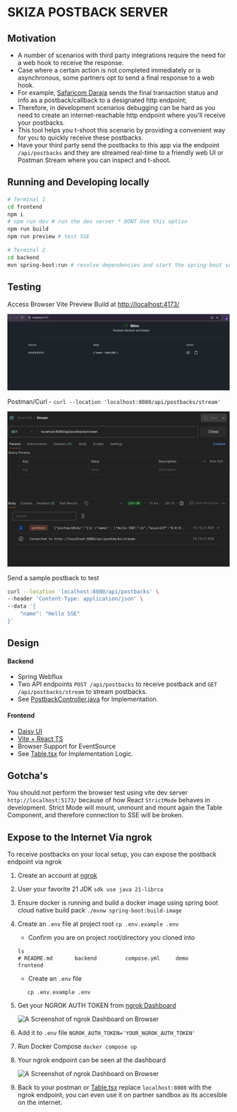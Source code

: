 # SKIZA POSTBACK SERVER

## Motivation

- A number of scenarios with third party integrations require the need for a web hook to receive the response.
- Case where a certain action is not completed immediately or is asynchronous, some partners opt to send a final response to a web hook.
- For example, [Safaricom Daraja](https://developer.safaricom.co.ke/) sends the final transaction status and info as a postback/callback to a designated http endpoint; 
- Therefore, in development scenarios debugging can be hard as you need to create an internet-reachable http endpoint where you'll receive your postbacks.
- This tool helps you t-shoot this scenario by providing a convenient way for you to quickly receive these postbacks.
- Have your third party send the postbacks to this app via the endpoint `/api/postbacks` and they are streamed real-time to a friendly web UI or Postman Stream where you can inspect and t-shoot.

## Running and Developing locally

```sh
# Terminal 1
cd frontend
npm i
# npm run dev # run the dev server * DONT Use this option
npm run build
npm run preview # test SSE
```

```sh
# Terminal 2
cd backend
mvn spring-boot:run # resolve dependencies and start the spring-boot server
```

## Testing

Access Browser Vite Preview Build at [http://localhost:4173/]( http://localhost:4173/)

![A Screenshot of the Running Frontend on Browser](https://github.com/ItsCosmas/skiza-sse/blob/main/demo/web.png) <br />

Postman/Curl - `curl --location 'localhost:8080/api/postbacks/stream'`

![A Screenshot of testing on Postman](https://github.com/ItsCosmas/skiza-sse/blob/main/demo/postman.png) <br />

Send a sample postback to test

```sh
curl --location 'localhost:8080/api/postbacks' \
--header 'Content-Type: application/json' \
--data '{
    "name": "Hello SSE"
}'
```


## Design

#### Backend

- Spring Webflux
- Two API endpoints `POST /api/postbacks` to receive postback and `GET /api/postbacks/stream` to stream postbacks.
- See [PostbackController.java](https://github.com/ItsCosmas/skiza-sse/blob/main/backend/src/main/java/dev/cozy/skizasse/PostbackController.java) for Implementation.

#### Frontend

- [Daisy UI](https://daisyui.com/)
- [Vite + React TS](https://vite.dev/guide/)
- Browser Support for EventSource
- See [Table.tsx](https://github.com/ItsCosmas/skiza-sse/blob/main/frontend/src/components/table/Table.tsx) for Implementation Logic.

## Gotcha's
You should not perform the browser test using vite dev server `http://localhost:5173/` because of how React `StrictMode` behaves in development. 
Strict Mode will mount, unmount and mount again the Table Component, and therefore connection to SSE will be broken.

## Expose to the Internet Via ngrok

To receive postbacks on your local setup, you can expose the postback endpoint via ngrok
1. Create an account at [ngrok](https://dashboard.ngrok.com/)

2. User your favorite 21 JDK
`sdk use java 21-librca`

3. Ensure docker is running and build a docker image using spring boot cloud native build pack
`./mvnw spring-boot:build-image`

4. Create an `.env` file at project root `cp .env.example .env`
   - Confirm you are on project root/directory you cloned into
    ```shell
    ls
    # README.md       backend         compose.yml     demo            frontend
    ```
   - Create an `.env` file
   ```shell
      cp .env.example .env
    ```

5. Get your NGROK AUTH TOKEN from [ngrok Dashboard](https://dashboard.ngrok.com/get-started/your-authtoken)

   ![A Screenshot of ngrok Dashboard on Browser](https://github.com/ItsCosmas/skiza-sse/blob/main/demo/ngrok-token.png) <br />

6. Add it to `.env` file `NGROK_AUTH_TOKEN='YOUR_NGROK_AUTH_TOKEN'`

7. Run Docker Compose `docker compose up`

8. Your ngrok endpoint can be seen at the dashboard

   ![A Screenshot of ngrok Dashboard on Browser](https://github.com/ItsCosmas/skiza-sse/blob/main/demo/ngrok-token.png) <br />

9. Back to your postman or [Table.tsx](https://github.com/ItsCosmas/skiza-sse/blob/main/frontend/src/components/table/Table.tsx) replace `localhost:8080` with the ngrok endpoint, you can even use it on partner sandbox as its accesible on the internet.